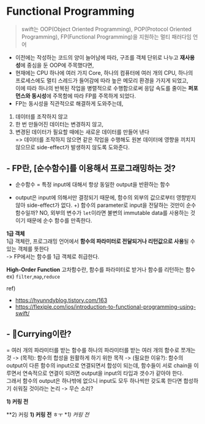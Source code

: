 # Functional Programming
> swift는 OOP(Object Oriented Programming), POP(Protocol Oriented Programming), FP(Functional Programming)을 지원하는 멀티 패러다임 언어  

- 이전에는 작성하는 코드의 양이 늘어남에 따라, 구조를 객체 단위로 나누고 **재사용성**에 중심을 둔 OOP에 주목했다면,  
- 현재에는 CPU 하나에 여러 가지 Core, 하나의 컴퓨터에 여러 개의 CPU, 하나의 프로세스에도 멀티 스레드가 들어감에 따라 높은 메모리 환경을 가지게 되었고,  
이에 따라 하나의 반복된 작업을 병렬적으로 수행함으로써 응답 속도를 줄이는 **퍼포먼스와 동시성**에 주목함에 따라 FP를 주목하게 되었다.
- FP는 동시성을 직관적으로 해결하게 도와주는데,  
1) 데이터를 조작하지 않고
2) 한 번 만들어진 데이터는 변경하지 않고,
3) 변경된 데이터가 필요할 때에는 새로운 데이터를 만들어 낸다  
=> 데이터를 조작하지 않으면 같은 작업을 수행해도 원본 데이터에 영향을 끼치지 않으므로 side-effect가 발생하지 않도록 도와준다.

## - FP란, [순수함수]를 이용해서 프로그래밍하는 것?
* 순수함수 = 특정 input에 대해서 항상 동일한 output을 반환하는 함수
- output은 input에 의해서만 결정되기 때문에, 함수의 외부의 값으로부터 영향받지 않아 side-effect가 없다.
+) 함수의 parameter로 input을 전달하는 것만이 순수함수일까? NO, 외부의 변수가 `let`이라면 불변의 immutable data를 사용하는 것이기 때문에 순수 함수를 만족한다.

**1급 객체**  
1급 객체란, 프로그래밍 언어에서 **함수의 파라미터로 전달되거나 리턴값으로 사용**될 수 있는 객체를 뜻한다  
-> FP에서는 함수를 1급 객체로 취급한다. 

**High-Order Function**
고차함수란, 함수를 파라미터로 받거나 함수를 리턴하는 함수  
ex) `filter`,`map`,`reduce`

ref) 
- https://hyunndyblog.tistory.com/163
- https://flexiple.com/ios/introduction-to-functional-programming-using-swift/  

## - 🧐Currying이란?
= 여러 개의 파라미터를 받는 함수를 하나의 파라미터를 받는 여러 개의 함수로 쪼개는 것
-> (목적): 함수의 합성을 원활하게 하기 위한 목적
-> (필요한 이유?): 함수의 output이 다른 함수의 input으로 연결되면서 합성이 되는데,
함수들이 서로 chain을 이루면서 연속적으로 연결이 되려면 output을 input의 타입과 갯수가 같아야 한다.  
그래서 함수의 output은 하나밖에 없으니 input도 모두 하나씩만 갖도록 한다면 합성하기 쉬워질 것이라는 논리 -> 무슨 소리?  

**1) 커링 전**

**2) 커링 
**1) 커링 전** ㅎㅜ
**1) 커링 전*


